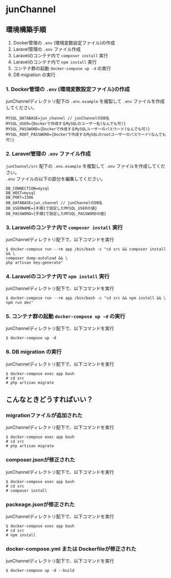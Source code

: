 # junChannel

## 環境構築手順
1. Docker管理の `.env` (環境変数設定ファイル)の作成
2. Laravel管理の `.env` ファイル作成
3. Laravelのコンテナ内で `composer install` 実行
4. Laravelのコンテナ内で `npm install` 実行
5. コンテナ群の起動 `docker-compose up -d` の実行
6. DB migration の実行

### 1. Docker管理の `.env` (環境変数設定ファイル)の作成
junChannelディレクトリ配下の `.env.example` を複製して `.env` ファイルを作成してください。
```
MYSQL_DATABASE=jun_channel // junChannelのDB名
MYSQL_USER={Dockerで作成するMySQLのユーザー名(なんでも可)}
MYSQL_PASSWORD={Dockerで作成するMySQLユーザーのパスワード(なんでも可)}
MYSQL_ROOT_PASSWORD={Dockerで作成するMySQLのrootユーザーのパスワード(なんでも可)}
```

### 2. Laravel管理の `.env` ファイル作成
`junChannel/src` 配下の `.env.example` を複製して `.env` ファイルを作成してください。<br>
`.env` ファイルの以下の部分を編集してください。
```
DB_CONNECTION=mysql
DB_HOST=mysql
DB_PORT=3306
DB_DATABASE=jun_channel // junChannelのDB名
DB_USERNAME={手順1で設定したMYSQL_USERの値}
DB_PASSWORD={手順1で設定したMYSQL_PASSWORDの値}
```

### 3. Laravelのコンテナ内で `composer install` 実行
junChannelディレクトリ配下で、以下コマンドを実行
```
$ docker-compose run --rm app /bin/bash -c "cd src && composer install && \
composer dump-autoload && \
php artisan key:generate"
```

### 4. Laravelのコンテナ内で `npm install` 実行
junChannelディレクトリ配下で、以下コマンドを実行
```
$ docker-compose run --rm app /bin/bash -c "cd src && npm install && \
npm run dev"
```

### 5. コンテナ群の起動 `docker-compose up -d` の実行
junChannelディレクトリ配下で、以下コマンドを実行
```
$ docker-compose up -d
```

### 6. DB migration の実行
junChannelディレクトリ配下で、以下コマンドを実行
```
$ docker-compose exec app bash
# cd src
# php artisan migrate
```

## こんなときどうすればいい？
### migrationファイルが追加された
junChannelディレクトリ配下で、以下コマンドを実行
```
$ docker-compose exec app bash
# cd src
# php artisan migrate
```
### composer.jsonが修正された
junChannelディレクトリ配下で、以下コマンドを実行
```
$ docker-compose exec app bash
# cd src
# composer install
```
### packeage.jsonが修正された
junChannelディレクトリ配下で、以下コマンドを実行
```
$ docker-compose exec app bash
# cd src
# npm install
```
### docker-compose.yml または Dockerfileが修正された
junChannelディレクトリ配下で、以下コマンドを実行
```
$ docker-compose up -d --build
```